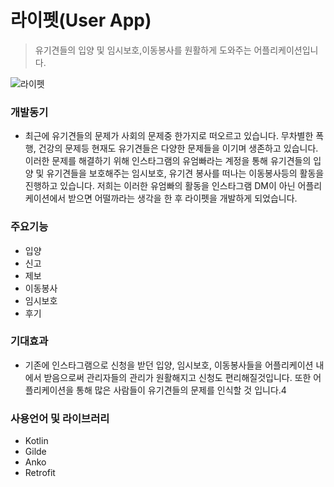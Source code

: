 # 라이펫(User App)
> 유기견들의 입양 및 임시보호,이동봉사를 원활하게 도와주는 어플리케이션입니다.

![라이펫](https://user-images.githubusercontent.com/26649912/62794482-2ae40180-bb0f-11e9-92e2-3112d547c76f.PNG)

### 개발동기

* 최근에 유기견들의 문제가 사회의 문제중 한가지로 떠오르고 있습니다. 무차별한 폭행, 건강의 문제등 현재도 유기견들은
다양한 문제들을 이기며 생존하고 있습니다. 이러한 문제를 해결하기 위해 인스타그램의 유엄빠라는 계정을 통해 유기견들의
입양 및 유기견들을 보호해주는 임시보호, 유기견 봉사를 떠나는 이동봉사등의 활동을 진행하고 있습니다.
저희는 이러한 유엄빠의 활동을 인스타그램 DM이 아닌 어플리케이션에서 받으면 어떨까라는 생각을 한 후 라이펫을 개발하게 되었습니다.

### 주요기능

* 입양
* 신고
* 제보
* 이동봉사
* 임시보호
* 후기

### 기대효과

* 기존에 인스타그램으로 신청을 받던 입양, 임시보호, 이동봉사들을 어플리케이션 내에서 받음으로써 관리자들의 관리가 원활해지고
신청도 편리해질것입니다. 또한 어플리케이션을 통해 많은 사람들이 유기견들의 문제를 인식할 것 입니다.4


### 사용언어 및 라이브러리

* Kotlin
* Gilde
* Anko
* Retrofit
